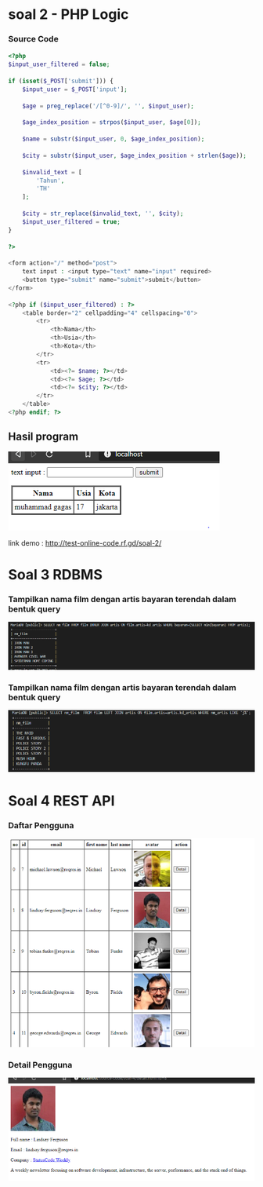 # soal 2 - PHP Logic
### Source Code
```php
<?php
$input_user_filtered = false;

if (isset($_POST['submit'])) {
    $input_user = $_POST['input'];
     
    $age = preg_replace('/[^0-9]/', '', $input_user);
    
    $age_index_position = strpos($input_user, $age[0]);

    $name = substr($input_user, 0, $age_index_position);
    
    $city = substr($input_user, $age_index_position + strlen($age));
    
    $invalid_text = [
        'Tahun',
        'TH'
    ];
    
    $city = str_replace($invalid_text, '', $city);
    $input_user_filtered = true;
}

?>

<form action="/" method="post">
    text input : <input type="text" name="input" required>
    <button type="submit" name="submit">submit</button>
</form>

<?php if ($input_user_filtered) : ?>
    <table border="2" cellpadding="4" cellspacing="0">
        <tr>
            <th>Nama</th>
            <th>Usia</th>
            <th>Kota</th>
        </tr>
        <tr>
            <td><?= $name; ?></td>
            <td><?= $age; ?></td>
            <td><?= $city; ?></td>
        </tr>
    </table>
<?php endif; ?>

```

## Hasil program

![alt text](/soal-2.png)

link demo : http://test-online-code.rf.gd/soal-2/

# Soal 3 RDBMS  
### Tampilkan nama film dengan artis bayaran terendah dalam bentuk query  

![alt text](/soal-3-1.png)

### Tampilkan nama film dengan artis bayaran terendah dalam bentuk query  

![alt text](/soal-3-2.png)



# Soal 4 REST API

### Daftar Pengguna
![alt text](/soal-4-1.png)

### Detail Pengguna
![alt text](/soal-4-2.png)

